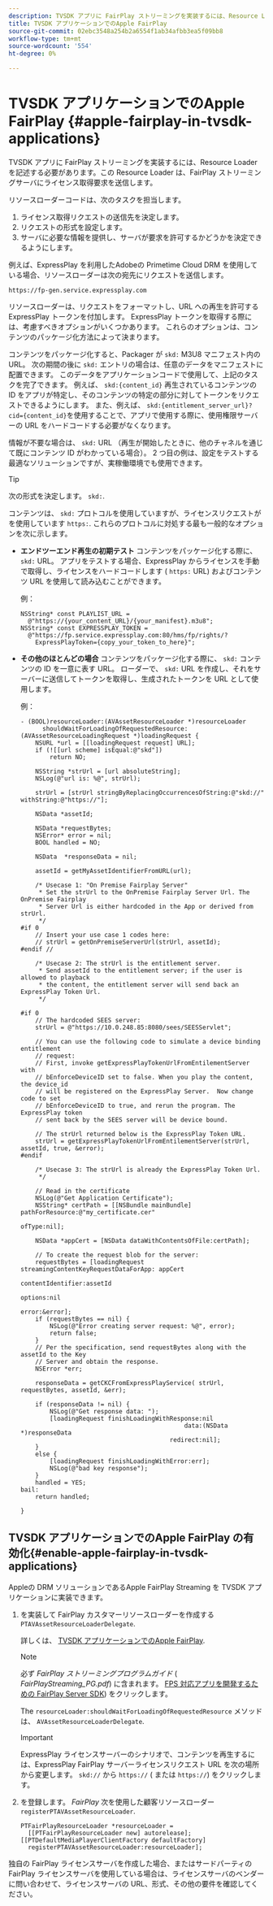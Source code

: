```yaml
---
description: TVSDK アプリに FairPlay ストリーミングを実装するには、Resource Loader を記述する必要があります。この Resource Loader は、FairPlay ストリーミングサーバにライセンス取得要求を送信します。
title: TVSDK アプリケーションでのApple FairPlay
source-git-commit: 02ebc3548a254b2a6554f1ab34afbb3ea5f09bb8
workflow-type: tm+mt
source-wordcount: '554'
ht-degree: 0%

---
```


# TVSDK アプリケーションでのApple FairPlay  {#apple-fairplay-in-tvsdk-applications}

TVSDK アプリに FairPlay ストリーミングを実装するには、Resource Loader を記述する必要があります。この Resource Loader は、FairPlay ストリーミングサーバにライセンス取得要求を送信します。

リソースローダーコードは、次のタスクを担当します。

1. ライセンス取得リクエストの送信先を決定します。
1. リクエストの形式を設定します。
1. サーバに必要な情報を提供し、サーバが要求を許可するかどうかを決定できるようにします。

例えば、ExpressPlay を利用したAdobeの Primetime Cloud DRM を使用している場合、リソースローダーは次の宛先にリクエストを送信します。

```
https://fp-gen.service.expressplay.com
```

リソースローダーは、リクエストをフォーマットし、URL への再生を許可する ExpressPlay トークンを付加します。 ExpressPlay トークンを取得する際には、考慮すべきオプションがいくつかあります。 これらのオプションは、コンテンツのパッケージ化方法によって決まります。

コンテンツをパッケージ化すると、Packager が `skd:` M3U8 マニフェスト内の URL。 次の期間の後に `skd:` エントリの場合は、任意のデータをマニフェストに配置できます。 このデータをアプリケーションコードで使用して、上記のタスクを完了できます。 例えば、 `skd:{content_id}` 再生されているコンテンツの ID をアプリが特定し、そのコンテンツの特定の部分に対してトークンをリクエストできるようにします。 また、例えば、 `skd:{entitlement_server_url}?cid={content_id}`を使用することで、アプリで使用する際に、使用権限サーバーの URL をハードコードする必要がなくなります。

情報が不要な場合は、 `skd:` URL （再生が開始したときに、他のチャネルを通じて既にコンテンツ ID がわかっている場合）。 2 つ目の例は、設定をテストする最適なソリューションですが、実稼働環境でも使用できます。

>[!TIP]
>
>次の形式を決定します。 `skd:`.

コンテンツは、 `skd:` プロトコルを使用していますが、ライセンスリクエストがを使用しています `https:`. これらのプロトコルに対処する最も一般的なオプションを次に示します。

* **エンドツーエンド再生の初期テスト** コンテンツをパッケージ化する際に、 `skd:` URL。 アプリをテストする場合、ExpressPlay からライセンスを手動で取得し、ライセンスをハードコードします ( `https:` URL) およびコンテンツ URL を使用して読み込むことができます。

  例：

  ```
  NSString* const PLAYLIST_URL =  
    @"https://{your_content_URL}/{your_manifest}.m3u8"; 
  NSString* const EXPRESSPLAY_TOKEN =  
    @"https://fp.service.expressplay.com:80/hms/fp/rights/? 
      ExpressPlayToken={copy_your_token_to_here}";
  ```

* **その他のほとんどの場合** コンテンツをパッケージ化する際に、 `skd:` コンテンツの ID を一意に表す URL。 ローダーで、 `skd:` URL を作成し、それをサーバーに送信してトークンを取得し、生成されたトークンを URL として使用します。

  例：

  ```
  - (BOOL)resourceLoader:(AVAssetResourceLoader *)resourceLoader  
        shouldWaitForLoadingOfRequestedResource:(AVAssetResourceLoadingRequest *)loadingRequest { 
      NSURL *url = [[loadingRequest request] URL]; 
      if (![[url scheme] isEqual:@"skd"]) 
          return NO; 
  
      NSString *strUrl = [url absoluteString]; 
      NSLog(@"url is: %@", strUrl); 
  
      strUrl = [strUrl stringByReplacingOccurrencesOfString:@"skd://" withString:@"https://"]; 
  
      NSData *assetId; 
  
      NSData *requestBytes; 
      NSError* error = nil; 
      BOOL handled = NO; 
  
      NSData  *responseData = nil; 
  
      assetId = getMyAssetIdentifierFromURL(url); 
  
      /* Usecase 1: "On Premise Fairplay Server" 
       * Set the strUrl to the OnPremise Fairplay Server Url. The OnPremise Fairplay  
       * Server Url is either hardcoded in the App or derived from strUrl. 
       */ 
  #if 0  
      // Insert your use case 1 codes here: 
      // strUrl = getOnPremiseServerUrl(strUrl, assetId); 
  #endif // 
  
      /* Usecase 2: The strUrl is the entitlement server. 
       * Send assetId to the entitlement server; if the user is allowed to playback  
       * the content, the entitlement server will send back an ExpressPlay Token Url. 
       */ 
  
  #if 0 
      // The hardcoded SEES server: 
      strUrl = @"https://10.0.248.85:8080/sees/SEESServlet"; 
  
      // You can use the following code to simulate a device binding entitlement  
      // request:  
      // First, invoke getExpressPlayTokenUrlFromEntilementServer with  
      // bEnforceDeviceID set to false. When you play the content, the device_id  
      // will be registered on the ExpressPlay Server.  Now change code to set  
      // bEnforceDeviceID to true, and rerun the program. The ExpressPlay token  
      // sent back by the SEES server will be device bound. 
  
      // The strUrl returned below is the ExpressPlay Token URL. 
      strUrl = getExpressPlayTokenUrlFromEntilementServer(strUrl, assetId, true, &error); 
  #endif 
  
      /* Usecase 3: The strUrl is already the ExpressPlay Token Url. 
       */ 
  
      // Read in the certificate 
      NSLog(@"Get Application Certificate"); 
      NSString* certPath = [[NSBundle mainBundle] pathForResource:@"my_certificate.cer"  
                                                           ofType:nil]; 
  
      NSData *appCert = [NSData dataWithContentsOfFile:certPath]; 
  
      // To create the request blob for the server: 
      requestBytes = [loadingRequest streamingContentKeyRequestDataForApp: appCert 
                                                        contentIdentifier:assetId  
                                                                  options:nil  
                                                                    error:&error]; 
      if (requestBytes == nil) { 
          NSLog(@"Error creating server request: %@", error); 
          return false; 
      } 
      // Per the specification, send requestBytes along with the assetId to the Key 
      // Server and obtain the response. 
      NSError *err; 
  
      responseData = getCKCFromExpressPlayService( strUrl, requestBytes, assetId, &err); 
  
      if (responseData != nil) { 
          NSLog(@"Get response data: "); 
          [loadingRequest finishLoadingWithResponse:nil  
                                               data:(NSData *)responseData 
                                           redirect:nil]; 
      } 
      else { 
          [loadingRequest finishLoadingWithError:err]; 
          NSLog(@"bad key response"); 
      } 
      handled = YES; 
  bail: 
      return handled; 
  
  }
  ```

## TVSDK アプリケーションでのApple FairPlay の有効化{#enable-apple-fairplay-in-tvsdk-applications}

Appleの DRM ソリューションであるApple FairPlay Streaming を TVSDK アプリケーションに実装できます。

1. を実装して FairPlay カスタマーリソースローダーを作成する `PTAVAssetResourceLoaderDelegate`.

   詳しくは、 [TVSDK アプリケーションでのApple FairPlay](../../../tvsdk-1.4-for-ios/c-psdk-ios-1.4-drm-content-security/c-psdk-ios-1.4-apple-fairplay-tvsdk/c-psdk-ios-1.4-apple-fairplay-tvsdk.md).

   >[!NOTE]
   >
   >必ず *FairPlay ストリーミングプログラムガイド* ( *FairPlayStreaming_PG.pdf*) に含まれます。 [FPS 対応アプリを開発するための FairPlay Server SDK](https://developer.apple.com/services-account/download?path=/Developer_Tools/FairPlay_Streaming_SDK/FairPlay_Streaming_Server_SDK.zip)) をクリックします。

   The `resourceLoader:shouldWaitForLoadingOfRequestedResource` メソッドは、 `AVAssetResourceLoaderDelegate`.

   >[!IMPORTANT]
   >
   >ExpressPlay ライセンスサーバーのシナリオで、コンテンツを再生するには、ExpressPlay FairPlay サーバーライセンスリクエスト URL を次の場所から変更します。 `skd://` から `https://` ( または `https://`) をクリックします。

1. を登録します。 *FairPlay* 次を使用した顧客リソースローダー `registerPTAVAssetResourceLoader`.

   ```
   PTFairPlayResourceLoader *resourceLoader =  
     [[PTFairPlayResourceLoader new] autorelease];  
   [[PTDefaultMediaPlayerClientFactory defaultFactory]  
     registerPTAVAssetResourceLoader:resourceLoader];
   ```

独自の FairPlay ライセンスサーバを作成した場合、またはサードパーティの FairPlay ライセンスサーバを使用している場合は、ライセンスサーバのベンダーに問い合わせて、ライセンスサーバの URL、形式、その他の要件を確認してください。
